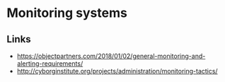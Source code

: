 # Monitoring systems


## Links
- https://objectpartners.com/2018/01/02/general-monitoring-and-alerting-requirements/
- http://cyborginstitute.org/projects/administration/monitoring-tactics/